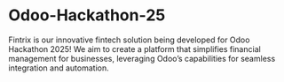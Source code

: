 # Odoo-Hackathon-25
Fintrix is our innovative fintech solution being developed for Odoo Hackathon 2025! We aim to create a platform that simplifies financial management for businesses, leveraging Odoo’s capabilities for seamless integration and automation.
